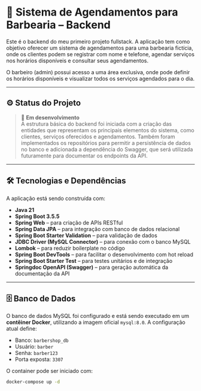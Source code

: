 # 💈 Sistema de Agendamentos para Barbearia – Backend

Este é o backend do meu primeiro projeto fullstack. A aplicação tem como objetivo oferecer um sistema de agendamentos para uma barbearia fictícia, onde os clientes podem se registrar com nome e telefone, agendar serviços nos horários disponíveis e consultar seus agendamentos.

O barbeiro (admin) possui acesso a uma área exclusiva, onde pode definir os horários disponíveis e visualizar todos os serviços agendados para o dia.

---

## ⚙️ Status do Projeto

> 🚧 **Em desenvolvimento**  
A estrutura básica do backend foi iniciada com a criação das entidades que representam os principais elementos do sistema, como clientes, serviços oferecidos e agendamentos. Também foram implementados os repositórios para permitir a persistência de dados no banco e adicionada a dependência do Swagger, que será utilizada futuramente para documentar os endpoints da API.

---

## 🛠️ Tecnologias e Dependências

A aplicação está sendo construída com:

- **Java 21**
- **Spring Boot 3.5.5**
- **Spring Web** – para criação de APIs RESTful
- **Spring Data JPA** – para integração com banco de dados relacional
- **Spring Boot Starter Validation** – para validação de dados
- **JDBC Driver (MySQL Connector)** – para conexão com o banco MySQL
- **Lombok** – para reduzir boilerplate no código
- **Spring Boot DevTools** – para facilitar o desenvolvimento com hot reload
- **Spring Boot Starter Test** – para testes unitários e de integração
- **Springdoc OpenAPI (Swagger)** – para geração automática da documentação da API
---

## 🗄️ Banco de Dados

O banco de dados MySQL foi configurado e está sendo executado em um **contêiner Docker**, utilizando a imagem oficial `mysql:8.0`. A configuração atual define:

- Banco: `barbershop_db`
- Usuário: `barber`
- Senha: `barber123`
- Porta exposta: `3307`

O container pode ser iniciado com:

```bash
docker-compose up -d